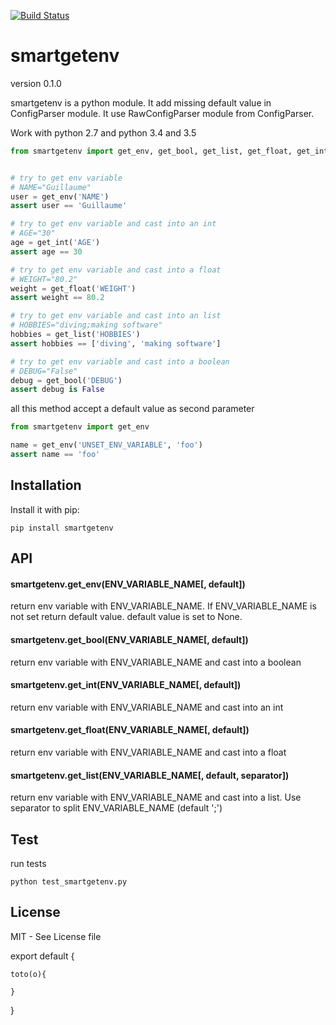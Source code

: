 [![Build Status](https://travis-ci.org/guillaumevincent/smartgetenv.svg)](https://travis-ci.org/guillaumevincent/smartgetenv)

# smartgetenv

version 0.1.0

smartgetenv is a python module. It add missing default value in ConfigParser module.
It use RawConfigParser module from ConfigParser.

Work with python 2.7 and python 3.4 and 3.5

```python
from smartgetenv import get_env, get_bool, get_list, get_float, get_int


# try to get env variable
# NAME="Guillaume"
user = get_env('NAME')
assert user == 'Guillaume'

# try to get env variable and cast into an int
# AGE="30"
age = get_int('AGE')
assert age == 30

# try to get env variable and cast into a float
# WEIGHT="80.2"
weight = get_float('WEIGHT')
assert weight == 80.2

# try to get env variable and cast into an list
# HOBBIES="diving;making software"
hobbies = get_list('HOBBIES')
assert hobbies == ['diving', 'making software']

# try to get env variable and cast into a boolean
# DEBUG="False"
debug = get_bool('DEBUG')
assert debug is False
```

all this method accept a default value as second parameter

```python
from smartgetenv import get_env

name = get_env('UNSET_ENV_VARIABLE', 'foo')
assert name == 'foo'
```


## Installation

Install it with pip:

    pip install smartgetenv

## API

#### smartgetenv.get_env(ENV_VARIABLE_NAME[, default])
return env variable with ENV_VARIABLE_NAME. If ENV_VARIABLE_NAME is not set return default value. default value is set to None.

#### smartgetenv.get_bool(ENV_VARIABLE_NAME[, default])
return env variable with ENV_VARIABLE_NAME and cast into a boolean

#### smartgetenv.get_int(ENV_VARIABLE_NAME[, default])
return env variable with ENV_VARIABLE_NAME and cast into an int

#### smartgetenv.get_float(ENV_VARIABLE_NAME[, default])
return env variable with ENV_VARIABLE_NAME and cast into a float

#### smartgetenv.get_list(ENV_VARIABLE_NAME[, default, separator])
return env variable with ENV_VARIABLE_NAME and cast into a list. Use separator to split ENV_VARIABLE_NAME (default ';') 


## Test

run tests

    python test_smartgetenv.py

## License

MIT - See License file


export default {

    toto(o){
    
    }

}